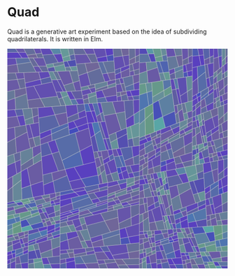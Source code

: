 # Quad

Quad is a generative art experiment based on the idea of subdividing quadrilaterals. It is written in Elm.

![quad1.png](./images/quad1.png)
